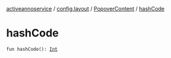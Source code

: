 [activeannoservice](../../index.md) / [config.layout](../index.md) / [PopoverContent](index.md) / [hashCode](./hash-code.md)

# hashCode

`fun hashCode(): `[`Int`](https://kotlinlang.org/api/latest/jvm/stdlib/kotlin/-int/index.html)